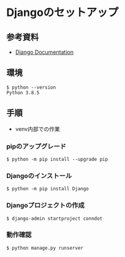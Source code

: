 # Djangoのセットアップ
## 参考資料
- [Django Documentation](https://docs.djangoproject.com/en/3.1/topics/)


## 環境
```
$ python --version
Python 3.8.5
```

## 手順
- venv内部での作業
### pipのアップグレード
`$ python -m pip install --upgrade pip`
### Djangoのインストール
`$ python -m pip install Django`
### Djangoプロジェクトの作成
`$ django-admin startproject conndot`
### 動作確認
`$ python manage.py runserver`